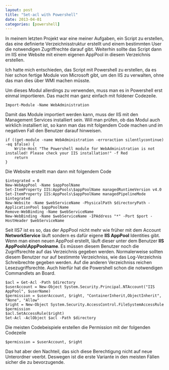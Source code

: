 ```yaml
---
layout: post
title: "Set-acl with Powershell"
date: 2013-04-01
categories: [powershell]
---
```


In meinem letzten Projekt war eine meiner Aufgaben, ein Script zu erstellen, das eine definierte Verzeichnisstruktur erstellt und einem bestimmten User die notwendigen Zugriffrechte darauf gibt.
Weiterhin sollte das Script dann im IIS eine Website mit einem eigenen AppPool in diesem Verzeichnis erstellen.

Ich hatte mich entschieden, das Script mit Powershell zu erstellen, da es hier schon fertige Module von Microsoft gibt, um den IIS zu verwalten, ohne das man dies über WMI machen müsste.

Um dieses Modul allerdings zu verwenden, muss man es in Powershell erst einmal importieren. Das macht man ganz einfach mit foldener Codezeile.

```
Import-Module -Name WebAdministration
```

Damit das Module importiert werden kann, muss der IIS mit den Management Services installiert sein. Will man prüfen, ob das Modul auch wirklich installiert ist, so kann man das mit folgendem Code machen und im negativen Fall den Benutzer darauf hinweisen.

```
if ((get-module -name WebAdministration -erroraction silentlycontinue) -eq $false) {
    Write-Host "The Powershell module for WebAdministration is not installed! Please check your IIS installation!" -f Red
	return
}
```

Die Website erstellt man dann mit folgendem Code

```
$integrated = 0
New-WebAppPool -Name $appPoolName
Set-ItemProperty IIS:AppPools\$appPoolName managedRuntimeVersion v4.0
Set-ItemProperty IIS:AppPools\$appPoolName managedPipelineMode $integrated
New-Website -Name $webServiceName -PhysicalPath $directoryPath -ApplicationPool $appPoolName
Remove-WebBinding -Name $webServiceName
New-WebBinding -Name $webServiceName -IPAddress "*" -Port $port -HostHeader $webServiceName
```

Seit IIS7 ist es so, das der AppPool nicht mehr wie früher mit dem Account **NetworkService** läuft sondern es dafür eigene **IIS AppPool** Identities gibt. Wenn man einen neuen AppPool erstellt, läuft dieser unter dem Benutzer **IIS AppPools\AppPoolname**. Es müssen diesem Benutzer noch die Zugriffsrechte auf das Verzeichnis gegeben werden. Normalerweise sollten diesem Benutzer nur auf bestimmte Verzeichniss, wie das Log-Verzeichnis Schreibrechte gegeben werden. Auf die anderen Verzeichniss reichen Lesezugriffsrechte. Auch hierfür hat die Powershell schon die notwendigen Commandlets an Board.

```
$acl = Get-Acl -Path $directory
$userAccount = New-Object System.Security.Principal.NTAccount("IIS AppPool", $userName)
$permission = $userAccount, $right, "ContainerInherit,ObjectInherit", "None", "Allow"
$right = New-Object System.Security.AccessControl.FileSystemAccessRule $permission
$acl.SetAccessRule($right)
Set-Acl -AclObject $acl -Path $directory
```

Die meisten Codebeispiele erstellen die Permission mit der folgenden Codezeile

```
$permission = $userAccount, $right
```

Das hat aber den Nachteil, das sich diese Berechtigung nicht auf neue Unterordner veerbt. Deswegen ist die erste Variante in den meisten Fällen sicher die zu bevorzugende.


